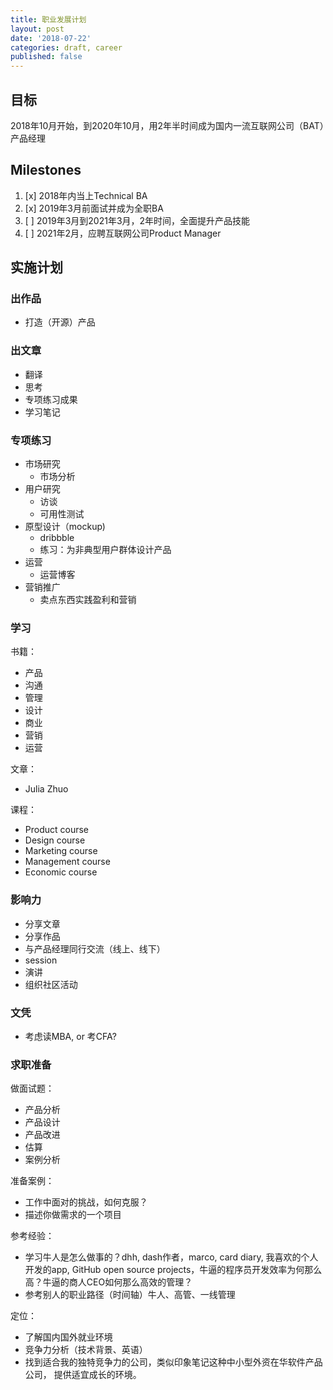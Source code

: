```yaml
---
title: 职业发展计划
layout: post
date: '2018-07-22'
categories: draft, career
published: false
---
```


## 目标

2018年10月开始，到2020年10月，用2年半时间成为国内一流互联网公司（BAT）产品经理

## Milestones
1. [x] 2018年内当上Technical BA
2. [x] 2019年3月前面试并成为全职BA
3. [ ] 2019年3月到2021年3月，2年时间，全面提升产品技能
4. [ ] 2021年2月，应聘互联网公司Product Manager

## 实施计划

### 出作品

- 打造（开源）产品

### 出文章

- 翻译
- 思考
- 专项练习成果
- 学习笔记

### 专项练习

- 市场研究
	- 市场分析
- 用户研究
	- 访谈
	- 可用性测试
- 原型设计（mockup)
	- dribbble
	- 练习：为非典型用户群体设计产品
- 运营
	- 运营博客
- 营销推广
	- 卖点东西实践盈利和营销

### 学习

书籍：

- 产品
- 沟通
- 管理
- 设计
- 商业
- 营销
- 运营

文章：

- Julia Zhuo

课程：

- Product course
- Design course
- Marketing course
- Management course
- Economic course

### 影响力

- 分享文章
- 分享作品
- 与产品经理同行交流（线上、线下）
- session
- 演讲
- 组织社区活动

### 文凭

- 考虑读MBA, or 考CFA?

### 求职准备

做面试题：

- 产品分析
- 产品设计
- 产品改进
- 估算
- 案例分析

准备案例：

- 工作中面对的挑战，如何克服？
- 描述你做需求的一个项目

参考经验：

- 学习牛人是怎么做事的？dhh, dash作者，marco, card diary, 我喜欢的个人开发的app, GitHub open source projects，牛逼的程序员开发效率为何那么高？牛逼的商人CEO如何那么高效的管理？
- 参考别人的职业路径（时间轴）牛人、高管、一线管理

定位：

- 了解国内国外就业环境
- 竞争力分析（技术背景、英语）
- 找到适合我的独特竞争力的公司，类似印象笔记这种中小型外资在华软件产品公司， 提供适宜成长的环境。
